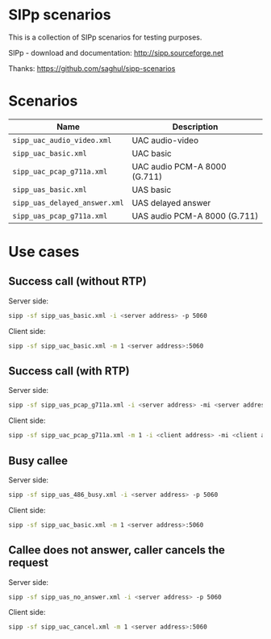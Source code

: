 # SIPp scenarios

This is a collection of SIPp scenarios for testing purposes.

SIPp - download and documentation: http://sipp.sourceforge.net

Thanks: https://github.com/saghul/sipp-scenarios

# Scenarios

<!-- LIST-BEGIN -->
| Name | Description |
|------|-------------|
| `sipp_uac_audio_video.xml` | UAC audio-video |
| `sipp_uac_basic.xml` | UAC basic |
| `sipp_uac_pcap_g711a.xml` | UAC audio PCM-A 8000 (G.711) |
| `sipp_uas_basic.xml` | UAS basic |
| `sipp_uas_delayed_answer.xml` | UAS delayed answer |
| `sipp_uas_pcap_g711a.xml` | UAS audio PCM-A 8000 (G.711) |
<!-- LIST-END -->

# Use cases

## Success call (without RTP)

Server side:
```bash
sipp -sf sipp_uas_basic.xml -i <server address> -p 5060
```

Client side:
```bash
sipp -sf sipp_uac_basic.xml -m 1 <server address>:5060
```

## Success call (with RTP)

Server side:
```bash
sipp -sf sipp_uas_pcap_g711a.xml -i <server address> -mi <server address> -mp 60
```

Client side:
```bash
sipp -sf sipp_uac_pcap_g711a.xml -m 1 -i <client address> -mi <client address> -p 6000 <server address>:5060
```

## Busy callee

Server side:
```bash
sipp -sf sipp_uas_486_busy.xml -i <server address> -p 5060
```

Client side:
```bash
sipp -sf sipp_uac_basic.xml -m 1 <server address>:5060
```

## Callee does not answer, caller cancels the request

Server side:
```bash
sipp -sf sipp_uas_no_answer.xml -i <server address> -p 5060
```

Client side:
```bash
sipp -sf sipp_uac_cancel.xml -m 1 <server address>:5060
```
